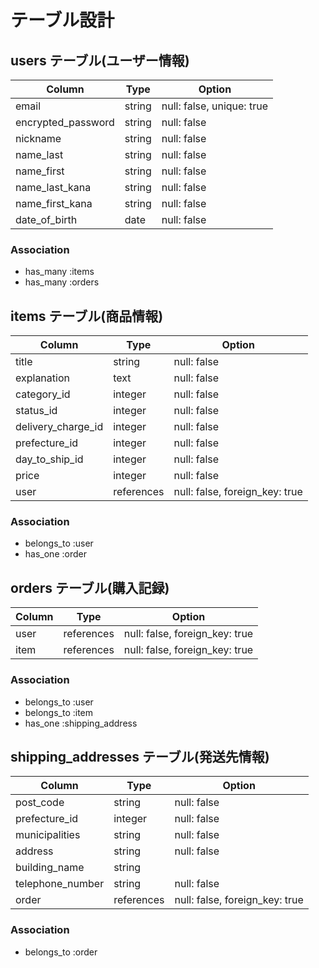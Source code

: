 # テーブル設計


## users テーブル(ユーザー情報)

| Column               | Type     | Option                    |
| -------------------- | -------- | ------------------------- |
| email                | string   | null: false, unique: true |
| encrypted_password   | string   | null: false               |
| nickname             | string   | null: false               |
| name_last            | string   | null: false               |
| name_first           | string   | null: false               |
| name_last_kana       | string   | null: false               |
| name_first_kana      | string   | null: false               |
| date_of_birth        | date     | null: false               |

### Association

- has_many :items
- has_many :orders


## items テーブル(商品情報)

| Column             | Type       | Option                          |
| ------------------ | ---------- | ------------------------------- |
| title              | string     | null: false                     |
| explanation        | text       | null: false                     |
| category_id        | integer    | null: false                     |
| status_id          | integer    | null: false                     |
| delivery_charge_id | integer    | null: false                     |
| prefecture_id      | integer    | null: false                     |
| day_to_ship_id     | integer    | null: false                     |
| price              | integer    | null: false                     |
| user               | references | null: false, foreign_key: true  |

### Association

- belongs_to :user
- has_one :order


## orders テーブル(購入記録)

| Column    | Type        | Option                           |
| --------- | ----------- | -------------------------------- |
| user      | references  | null: false, foreign_key: true   |
| item      | references  | null: false, foreign_key: true   |

### Association

- belongs_to :user
- belongs_to :item
- has_one :shipping_address


## shipping_addresses テーブル(発送先情報)

| Column            | Type        | Option                         |
| ----------------- | ----------- | ------------------------------ |
| post_code         | string      | null: false                    |
| prefecture_id     | integer     | null: false                    |
| municipalities    | string      | null: false                    |
| address           | string      | null: false                    |
| building_name     | string      |                                |
| telephone_number  | string      | null: false                    |
| order             | references  | null: false, foreign_key: true |

### Association

- belongs_to :order